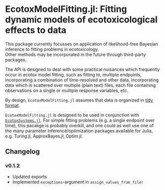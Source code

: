 # EcotoxModelFitting.jl: Fitting dynamic models of ecotoxicological effects to data

This package currently focusses on application of likelihood-free Bayesian inference to fitting problems in ecotoxicology. <br>
Other methods may be incorporated in the future through third-party packages. <br>


The API is designed to deal with some practical nuisances which frequently occur in ecotox model fitting, such as fitting to, multiple endpoints, incorporating a combination of time-resolved and other data, incorporating data which is scattered over multiple (plain text) files, 
each file containing observations on a single or multiple response variables, etc.   <br>

By design, `EcotoxModelFitting.jl` assumes that data is organized in [tidy format](https://www.jstatsoft.org/article/view/v059i10/0).


`EcotoxModelFitting.jl` is designed to be used in conjunction with [`EcotoxSystems.jl`](https://github.com/simonhansul/ecotoxsystems.jl.git). 
For simple fitting problems (e.g. a single endpoint over time), this pacakge is probably overkill, and one could as well use one of the many parameter inference/optimization packages available for Julia, e.g. Turing.jl, ApproxBayes.jl, Optim.jl.


## Changelog


### v0.1.2

- Updated exports
- Implemented `exceptions`-argument in `assign_values_from_file!`